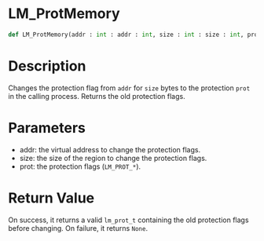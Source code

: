 # LM_ProtMemory

```python
def LM_ProtMemory(addr : int : addr : int, size : int : size : int, prot : lm_prot_t : prot : lm_prot_t) -> Optional[None]:
```

# Description

Changes the protection flag from `addr` for `size` bytes to the protection `prot` in the calling process. Returns the old protection flags.

# Parameters

- addr: the virtual address to change the protection flags.
- size: the size of the region to change the protection flags.
- prot: the protection flags (`LM_PROT_*`).

# Return Value

On success, it returns a valid `lm_prot_t` containing the old protection flags before changing. On failure, it returns `None`.

